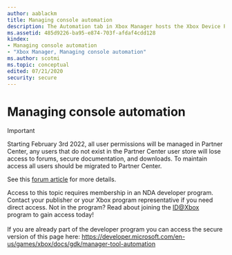 ```yaml
---
author: aablackm
title: Managing console automation
description: The Automation tab in Xbox Manager hosts the Xbox Device Portal UI for unattended scripts (and for Xbox One X dev kits and front panel scripts). The Automation tab is available only when Xbox Device Portal is enabled on your console.
ms.assetid: 485d9226-ba95-e874-703f-afdaf4cdd128
kindex:
- Managing console automation
- "Xbox Manager, Managing console automation"
ms.author: scotmi
ms.topic: conceptual
edited: 07/21/2020
security: secure
---
```


# Managing console automation
> [!IMPORTANT]
> Starting February 3rd 2022, all user permissions will be managed in Partner Center, any users that do not exist in the Partner Center user store will lose access to forums, secure documentation, and downloads. To maintain access all users should be migrated to Partner Center. <p></p>See this <a href="https://forums.xboxlive.com/articles/132187/breaking-change-user-access-for-forums-secure-docu.html">forum article</a> for more details.  

 Access to this topic requires membership in an NDA developer program. Contact your publisher or your Xbox program representative if you need direct access. Not in the program? Read about joining the <a href="https://www.xbox.com/Developers/id">ID@Xbox</a> program to gain access today!  <br/><br/>If you are already part of the developer program you can access the secure version of this page here: <a target="_blank" href="https://developer.microsoft.com/en-us/games/xbox/docs/gdk/manager-tool-automation">https://developer.microsoft.com/en-us/games/xbox/docs/gdk/manager-tool-automation</a>